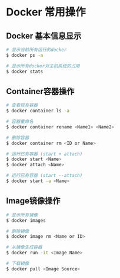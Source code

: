 # Docker 常用操作

## Docker 基本信息显示

```sh
# 显示当前所有运行的docker
$ docker ps -a

# 显示所有docker对主机系统的占用
$ docker stats
```


## Container容器操作

```sh
# 查看现有容器
$ docker container ls -a

# 容器重命名
$ docker container rename <Name1> <Name2>

# 删除容器
$ docker container rm <ID or Name>

# 运行已有容器 (start + attach)
$ docker start <Name>
$ docker attach <Name>

# 运行已有容器 (start --attach)
$ docker start -a <Name>
```

## Image镜像操作

```sh
# 显示所有镜像
$ docker images

# 删除镜像
$ docker image rm <Name or ID>

# 从镜像生成容器
$ docker run -it <Image Name>

# 下载镜像
$ docker pull <Image Source>
```